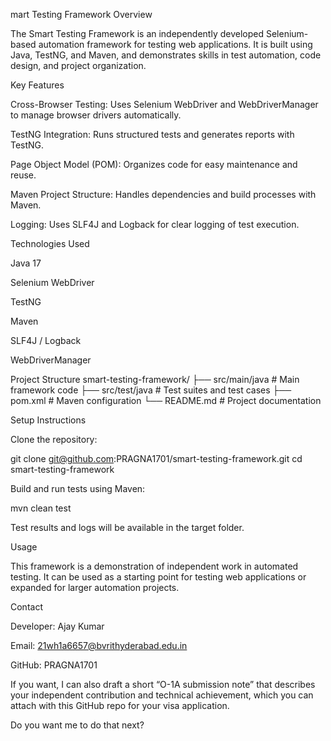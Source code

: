 mart Testing Framework
Overview

The Smart Testing Framework is an independently developed Selenium-based automation framework for testing web applications. It is built using Java, TestNG, and Maven, and demonstrates skills in test automation, code design, and project organization.

Key Features

Cross-Browser Testing: Uses Selenium WebDriver and WebDriverManager to manage browser drivers automatically.

TestNG Integration: Runs structured tests and generates reports with TestNG.

Page Object Model (POM): Organizes code for easy maintenance and reuse.

Maven Project Structure: Handles dependencies and build processes with Maven.

Logging: Uses SLF4J and Logback for clear logging of test execution.

Technologies Used

Java 17

Selenium WebDriver

TestNG

Maven

SLF4J / Logback

WebDriverManager

Project Structure
smart-testing-framework/
├── src/main/java       # Main framework code
├── src/test/java       # Test suites and test cases
├── pom.xml             # Maven configuration
└── README.md           # Project documentation

Setup Instructions

Clone the repository:

git clone git@github.com:PRAGNA1701/smart-testing-framework.git
cd smart-testing-framework


Build and run tests using Maven:

mvn clean test


Test results and logs will be available in the target folder.

Usage

This framework is a demonstration of independent work in automated testing. It can be used as a starting point for testing web applications or expanded for larger automation projects.

Contact

Developer: Ajay Kumar

Email: 21wh1a6657@bvrithyderabad.edu.in

GitHub: PRAGNA1701

If you want, I can also draft a short “O-1A submission note” that describes your independent contribution and technical achievement, which you can attach with this GitHub repo for your visa application.

Do you want me to do that next?
